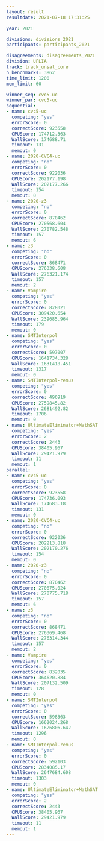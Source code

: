 ```yaml
---
layout: result
resultdate: 2021-07-18 17:31:25

year: 2021

divisions: divisions_2021
participants: participants_2021

disagreements: disagreements_2021
division: UFLIA
track: track_unsat_core
n_benchmarks: 3862
time_limit: 1200
mem_limit: 60

winner_seq: cvc5-uc
winner_par: cvc5-uc
sequential:
- name: cvc5-uc
  competing: "yes"
  errorScore: 0
  correctScore: 923558
  CPUScore: 174712.363
  WallScore: 174688.71
  timeout: 131
  memout: 0
- name: 2020-CVC4-uc
  competing: "no"
  errorScore: 0
  correctScore: 922036
  CPUScore: 202177.198
  WallScore: 202177.266
  timeout: 154
  memout: 0
- name: 2020-z3
  competing: "no"
  errorScore: 0
  correctScore: 870462
  CPUScore: 270568.604
  WallScore: 270782.548
  timeout: 157
  memout: 6
- name: z3
  competing: "no"
  errorScore: 0
  correctScore: 868471
  CPUScore: 276338.608
  WallScore: 276321.174
  timeout: 157
  memout: 2
- name: Vampire
  competing: "yes"
  errorScore: 0
  correctScore: 828021
  CPUScore: 309420.654
  WallScore: 239685.964
  timeout: 179
  memout: 0
- name: SMTInterpol
  competing: "yes"
  errorScore: 0
  correctScore: 597007
  CPUScore: 1641734.328
  WallScore: 1631418.451
  timeout: 1317
  memout: 0
- name: SMTInterpol-remus
  competing: "yes"
  errorScore: 0
  correctScore: 496919
  CPUScore: 2759845.82
  WallScore: 2681492.82
  timeout: 1706
  memout: 0
- name: UltimateEliminator+MathSAT
  competing: "yes"
  errorScore: 2
  correctScore: 2443
  CPUScore: 38405.967
  WallScore: 29421.979
  timeout: 11
  memout: 1
parallel:
- name: cvc5-uc
  competing: "yes"
  errorScore: 0
  correctScore: 923558
  CPUScore: 174736.093
  WallScore: 174683.18
  timeout: 131
  memout: 0
- name: 2020-CVC4-uc
  competing: "no"
  errorScore: 0
  correctScore: 922036
  CPUScore: 202213.818
  WallScore: 202170.276
  timeout: 154
  memout: 0
- name: 2020-z3
  competing: "no"
  errorScore: 0
  correctScore: 870462
  CPUScore: 270875.024
  WallScore: 270775.718
  timeout: 157
  memout: 6
- name: z3
  competing: "no"
  errorScore: 0
  correctScore: 868471
  CPUScore: 276369.468
  WallScore: 276314.344
  timeout: 157
  memout: 2
- name: Vampire
  competing: "yes"
  errorScore: 0
  correctScore: 832035
  CPUScore: 364620.884
  WallScore: 207132.509
  timeout: 128
  memout: 0
- name: SMTInterpol
  competing: "yes"
  errorScore: 0
  correctScore: 598363
  CPUScore: 1662024.268
  WallScore: 1626806.642
  timeout: 1296
  memout: 0
- name: SMTInterpol-remus
  competing: "yes"
  errorScore: 0
  correctScore: 592103
  CPUScore: 2834085.17
  WallScore: 2647684.608
  timeout: 1303
  memout: 0
- name: UltimateEliminator+MathSAT
  competing: "yes"
  errorScore: 2
  correctScore: 2443
  CPUScore: 38405.967
  WallScore: 29421.979
  timeout: 11
  memout: 1
---
```

